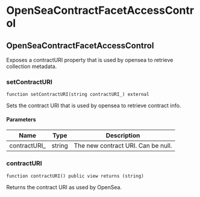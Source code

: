 # OpenSeaContractFacetAccessControl

## OpenSeaContractFacetAccessControl

Exposes a contractURI property that is used by opensea to retrieve collection metadata.

### setContractURI

```solidity
function setContractURI(string contractURI_) external
```

Sets the contract URI that is used by opensea to retrieve contract info.

#### Parameters

| Name          | Type   | Description                        |
| ------------- | ------ | ---------------------------------- |
| contractURI\_ | string | The new contract URI. Can be null. |

### contractURI

```solidity
function contractURI() public view returns (string)
```

Returns the contract URI as used by OpenSea.
